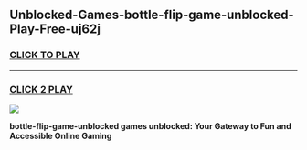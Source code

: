 
## Unblocked-Games-bottle-flip-game-unblocked-Play-Free-uj62j
<h3>
<a href="https://premium76.site?title=bottle-flip-game-unblocked&ref=20A">CLICK TO PLAY</a></h3>
<hr>

<h3>
<a href="https://premium76.site?title=bottle-flip-game-unblocked&ref=20A">CLICK 2 PLAY</a>
  
</h3>

<a href="https://premium76.site?title=bottle-flip-game-unblocked&ref=20A"><img src="https://clearcache.store/games.png"></a>


**bottle-flip-game-unblocked games unblocked: Your Gateway to Fun and Accessible Online Gaming**
